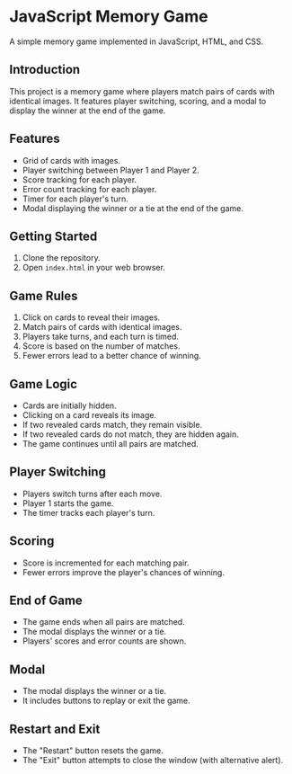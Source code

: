 # JavaScript Memory Game

A simple memory game implemented in JavaScript, HTML, and CSS.

## Introduction

This project is a memory game where players match pairs of cards with identical images. It features player switching, scoring, and a modal to display the winner at the end of the game.

## Features

- Grid of cards with images.
- Player switching between Player 1 and Player 2.
- Score tracking for each player.
- Error count tracking for each player.
- Timer for each player's turn.
- Modal displaying the winner or a tie at the end of the game.

## Getting Started

1. Clone the repository.
2. Open `index.html` in your web browser.

## Game Rules

1. Click on cards to reveal their images.
2. Match pairs of cards with identical images.
3. Players take turns, and each turn is timed.
4. Score is based on the number of matches.
5. Fewer errors lead to a better chance of winning.

## Game Logic

- Cards are initially hidden.
- Clicking on a card reveals its image.
- If two revealed cards match, they remain visible.
- If two revealed cards do not match, they are hidden again.
- The game continues until all pairs are matched.

## Player Switching

- Players switch turns after each move.
- Player 1 starts the game.
- The timer tracks each player's turn.

## Scoring

- Score is incremented for each matching pair.
- Fewer errors improve the player's chances of winning.

## End of Game

- The game ends when all pairs are matched.
- The modal displays the winner or a tie.
- Players' scores and error counts are shown.

## Modal

- The modal displays the winner or a tie.
- It includes buttons to replay or exit the game.

## Restart and Exit

- The "Restart" button resets the game.
- The "Exit" button attempts to close the window (with alternative alert).








